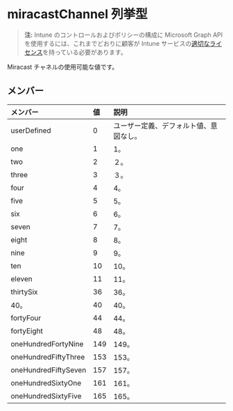 # <a name="miracastchannel-enum-type"></a>miracastChannel 列挙型

> **注:** Intune のコントロールおよびポリシーの構成に Microsoft Graph API を使用するには、これまでどおりに顧客が Intune サービスの[適切なライセンス](https://go.microsoft.com/fwlink/?linkid=839381)を持っている必要があります。

Miracast チャネルの使用可能な値です。
## <a name="members"></a>メンバー
|メンバー|値|説明|
|:---|:---|:---|
|userDefined|0|ユーザー定義、デフォルト値、意図なし。|
|one|1|1。|
|two|2|２。|
|three|3|３。|
|four|4|4。|
|five|5|5。|
|six|6|6。|
|seven|7|7。|
|eight|8|8。|
|nine|9|9。|
|ten|10|10。|
|eleven|11|11。|
|thirtySix|36|36。|
|40。|40|40。|
|fortyFour|44|44。|
|fortyEight|48|48。|
|oneHundredFortyNine|149|149。|
|oneHundredFiftyThree|153|153。|
|oneHundredFiftySeven|157|157。|
|oneHundredSixtyOne|161|161。|
|oneHundredSixtyFive|165|165。|



